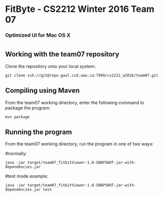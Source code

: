 # FitByte - CS2212 Winter 2016 Team 07
### Optimized UI for Mac OS X
# 

## Working with the team07 repository

Clone the repository onto your local system:

```
git clone ssh://git@repo.gaul.csd.uwo.ca:7999/cs2212_w2016/team07.git
```

## Compiling using Maven

From the team07 working directory, enter the following command to package the program:

```
mvn package
```

## Running the program

From the team07 working directory, run the program in one of two ways:

#normally:

```
java -jar target/team07_fitbitViewer-1.0-SNAPSHOT-jar-with-dependencies.jar
```

#test mode example:

```
java -jar target/team07_fitbitViewer-1.0-SNAPSHOT-jar-with-dependencies.jar test
```